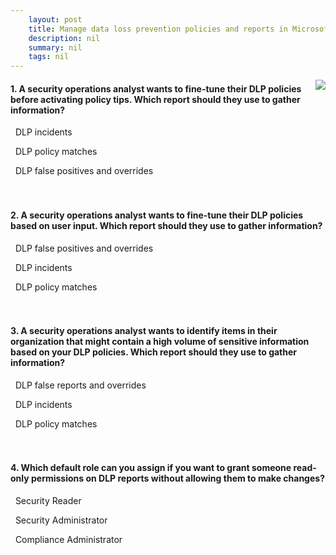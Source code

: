 ```yaml
---
    layout: post
    title: Manage data loss prevention policies and reports in Microsoft 365 
    description: nil
    summary: nil
    tags: nil
---
```



 <a target="_blank" href="https://docs.microsoft.com/en-us/learn/modules/manage-data-loss-prevention-polices/8-knowledge-check/"><i class="fas fa-external-link-alt"></i> </a>
 <img align="right" src="https://docs.microsoft.com/en-us/learn/achievements/manage-data-loss-prevention-polices.svg">
####  1. A security operations analyst wants to fine-tune their DLP policies before activating policy tips. Which report should they use to gather information?


<i class='far fa-square'></i> &nbsp;&nbsp;DLP incidents

<i class='fas fa-check-square' style='color: Dodgerblue;'></i> &nbsp;&nbsp;DLP policy matches

<i class='far fa-square'></i> &nbsp;&nbsp;DLP false positives and overrides
<br />
<br />
<br />

####  2. A security operations analyst wants to fine-tune their DLP policies based on user input. Which report should they use to gather information?


<i class='fas fa-check-square' style='color: Dodgerblue;'></i> &nbsp;&nbsp;DLP false positives and overrides

<i class='far fa-square'></i> &nbsp;&nbsp;DLP incidents

<i class='far fa-square'></i> &nbsp;&nbsp;DLP policy matches
<br />
<br />
<br />

####  3. A security operations analyst wants to identify items in their organization that might contain a high volume of sensitive information based on your DLP policies. Which report should they use to gather information?


<i class='far fa-square'></i> &nbsp;&nbsp;DLP false reports and overrides

<i class='fas fa-check-square' style='color: Dodgerblue;'></i> &nbsp;&nbsp;DLP incidents

<i class='far fa-square'></i> &nbsp;&nbsp;DLP policy matches
<br />
<br />
<br />

####  4. Which default role can you assign if you want to grant someone read-only permissions on DLP reports without allowing them to make changes?


<i class='fas fa-check-square' style='color: Dodgerblue;'></i> &nbsp;&nbsp;Security Reader

<i class='far fa-square'></i> &nbsp;&nbsp;Security Administrator

<i class='far fa-square'></i> &nbsp;&nbsp;Compliance Administrator
<br />
<br />
<br />
